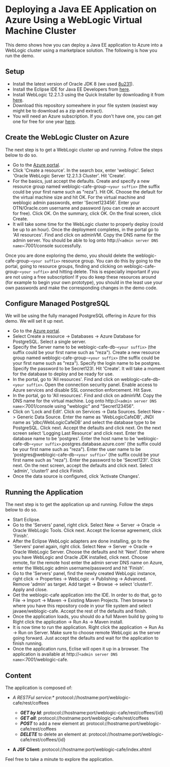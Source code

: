 # Deploying a Java EE Application on Azure Using a WebLogic Virtual Machine Cluster
This demo shows how you can deploy a Java EE application to Azure into a WebLogic cluster using a marketplace solution. The following is how you run the demo.

## Setup
* Install the latest version of Oracle JDK 8 (we used [8u231](https://www.oracle.com/technetwork/java/javase/downloads/jdk8-downloads-2133151.html)).
* Install the Eclipse IDE for Java EE Developers from [here](https://www.eclipse.org/downloads/packages/).
* Install WebLogic 12.2.1.3 using the Quick Installer by downloading it from [here](https://www.oracle.com/middleware/technologies/weblogic-server-downloads.html).
* Download this repository somewhere in your file system (easiest way might be to download as a zip and extract).
* You will need an Azure subscription. If you don't have one, you can get one for free for one year [here](https://azure.microsoft.com/en-us/free).

## Create the WebLogic Cluster on Azure
The next step is to get a WebLogic cluster up and running. Follow the steps below to do so.
* Go to the [Azure portal](http://portal.azure.com).
* Click 'Create a resource'. In the search box, enter 'weblogic'. Select 'Oracle WebLogic Server 12.2.1.3 Cluster'. Hit 'Create'.
* For the basics, just accept the defaults. Create and specify a new resource group named weblogic-cafe-group-`<your suffix>` (the suffix could be your first name such as "reza"). Hit OK. Choose the default for the virtual machine size and hit OK. For the virtual machine and weblogic admin passwords, enter 'Secret123456'. Enter your OTN/Oracle.com username and password (you can create an account for free). Click OK. On the summary, click OK. On the final screen, click Create.
* It will take some time for the WebLogic cluster to properly deploy (could be up to an hour). Once the deployment completes, in the portal go to 'All resources'. Find and click on adminVM. Copy the DNS name for the admin server. You should be able to log onto http://`<admin server DNS name>`:7001/console successfully.

Once you are done exploring the demo, you should delete the weblogic-cafe-group-`<your suffix>` resource group. You can do this by going to the portal, going to resource groups, finding and clicking on weblogic-cafe-group-`<your suffix>` and hitting delete. This is especially important if you are not using a free subscription! If you do keep these resources around (for example to begin your own prototype), you should in the least use your own passwords and make the corresponding changes in the demo code.

## Configure Managed PostgreSQL
We will be using the fully managed PostgreSQL offering in Azure for this demo. We will set it up next. 

* Go to the [Azure portal](http://portal.azure.com).
* Select Create a resource -> Databases -> Azure Database for PostgreSQL. Select a single server.
* Specify the Server name to be weblogic-cafe-db-`<your suffix>` (the suffix could be your first name such as "reza"). Create a new resource group named weblogic-cafe-group-`<your suffix>` (the suffix could be your first name such as "reza"). Specify the login name to be postgres. Specify the password to be Secret123!. Hit 'Create'. It will take a moment for the database to deploy and be ready for use.
* In the portal, go to 'All resources'. Find and click on weblogic-cafe-db-`<your suffix>`. Open the connection security panel. Enable access to Azure services and disable SSL connection enforcement. Hit Save.
* In the portal, go to 'All resources'. Find and click on adminVM. Copy the DNS name for the virtual machine. Log onto http://`<admin server DNS name>`:7001/console using "weblogic" and "Secret123456".
* Click on 'Lock and Edit'. Click on Services -> Data Sources. Select New -> Generic Data Source. Enter the name as 'WebLogicCafeDB', JNDI name as 'jdbc/WebLogicCafeDB' and select the database type to be PostgreSQL. Click next. Accept the defaults and click next. On the next screen select 'Logging Last Resource' and click next. Enter the database name to be 'postgres'. Enter the host name to be 'weblogic-cafe-db-`<your suffix>`.postgres.database.azure.com' (the suffix could be your first name such as "reza"). Enter the user name to be 'postgres@weblogic-cafe-db-`<your suffix>`' (the suffix could be your first name such as "reza"). Enter the password to be 'Secret123!'. Click next. On the next screen, accept the defaults and click next. Select 'admin', 'cluster1' and click Finish.
* Once the data source is configured, click 'Activate Changes'.

## Running the Application
The next step is to get the application up and running. Follow the steps below to do so.
* Start Eclipse.
* Go to the 'Servers' panel, right click. Select New -> Server -> Oracle -> Oracle WebLogic Tools. Click next. Accept the license agreement, click 'Finish'.
* After the Eclipse WebLogic adapters are done installing, go to the 'Servers' panel again, right click. Select New -> Server -> Oracle -> Oracle WebLogic Server. Choose the defaults and hit 'Next'. Enter where you have WebLogic and Oracle JDK installed, click next. Choose remote, for the remote host enter the admin server DNS name on Azure, enter the WebLogic admin username/password and hit 'Finish'.
* Go to the 'Servers' panel, find the newly created WebLogic instance, right click -> Properties -> WebLogic -> Publishing -> Advanced. Remove 'admin' as target. Add target -> Browse -> select 'cluster1'. Apply and close. 
* Get the weblogic-cafe application into the IDE. In order to do that, go to File -> Import -> Maven -> Existing Maven Projects. Then browse to where you have this repository code in your file system and select javaee/weblogic-cafe. Accept the rest of the defaults and finish.
* Once the application loads, you should do a full Maven build by going to Right click the application -> Run As -> Maven install.
* It is now time to run the application. Right click the application -> Run As -> Run on Server. Make sure to choose remote WebLogic as the server going forward. Just accept the defaults and wait for the application to finish running.
* Once the application runs, Eclise will open it up in a browser. The application is available at http://`<admin server DNS name>`:7001/weblogic-cafe.

## Content

The application is composed of:

- **A RESTFul service*:** protocol://hostname:port/weblogic-cafe/rest/coffees

	- **_GET by Id_**: protocol://hostname:port/weblogic-cafe/rest/coffees/{id} 
	- **_GET all_**: protocol://hostname:port/weblogic-cafe/rest/coffees
	- **_POST_** to add a new element at: protocol://hostname:port/weblogic-cafe/rest/coffees
	- **_DELETE_** to delete an element at: protocol://hostname:port/weblogic-cafe/rest/coffees/{id}

- **A JSF Client:** protocol://hostname:port/weblogic-cafe/index.xhtml

Feel free to take a minute to explore the application.
